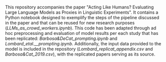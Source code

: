 This repository accompanies the paper "Acting Like Humans? Evaluating Large Language Models as Proxies in Linguistic Experiments".
It contains a Python notebook designed to exemplify the steps of the pipeline discussed in the paper and that can be reused for new research purposes (*LLMs_as_crowd_workers.ipynb*). 
This code has been adapted through ad hoc preprocessing and evaluation of model results per each study that has been replicated: *Barbosa&DeCat_prompting.ipynb* and *Lombard_etal.__prompting.ipynb*.
Additionally, the input data provided to the model is included in the repository (*Lombard_replicat_appendix.csv* and *Barbosa&Cat_2019.csv*), with the replicated papers serving as its source.



